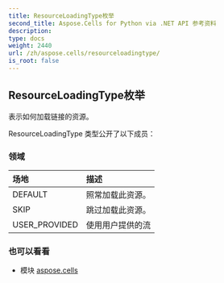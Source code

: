 ```yaml
---
title: ResourceLoadingType枚举
second_title: Aspose.Cells for Python via .NET API 参考资料
description:
type: docs
weight: 2440
url: /zh/aspose.cells/resourceloadingtype/
is_root: false
---
```

## ResourceLoadingType枚举
表示如何加载链接的资源。



ResourceLoadingType 类型公开了以下成员：

### 领域
|场地|描述|
| :- | :- |
| DEFAULT |照常加载此资源。|
| SKIP |跳过加载此资源。|
| USER_PROVIDED |使用用户提供的流|



### 也可以看看
* 模块 [aspose.cells](..)
